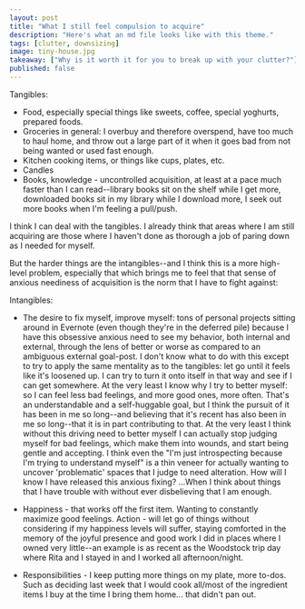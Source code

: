 ```yaml
---
layout: post
title: "What I still feel compulsion to acquire"
description: "Here's what an md file looks like with this theme."
tags: [clutter, downsizing]
image: tiny-house.jpg
takeaway: ["Why is it worth it for you to break up with your clutter?"]
published: false
---
```


Tangibles:
- Food, especially special things like sweets, coffee, special yoghurts, prepared foods.
- Groceries in general: I overbuy and therefore overspend, have too much to haul home, and throw out a large part of it when it goes bad from not being wanted or used fast enough.
- Kitchen cooking items, or things like cups, plates, etc.
- Candles
- Books, knowledge - uncontrolled acquisition, at least at a pace much faster than I can read--library books sit on the shelf while I get more, downloaded books sit in my library while I download more, I seek out more books when I'm feeling a pull/push.

I think I can deal with the tangibles. I already think that areas where I am still acquiring are those where I haven't done as thorough a job of paring down as I needed for myself.

But the harder things are the intangibles--and I think this is a more high-level problem, especially that which brings me to feel that that sense of anxious neediness of acquisition is the norm that I have to fight against:

Intangibles:
- The desire to fix myself, improve myself: tons of personal projects sitting around in Evernote (even though they're in the deferred pile) because I have this obsessive anxious need to see my behavior, both internal and external, through the lens of better or worse as compared to an ambiguous external goal-post. I don't know what to do with this except to try to apply the same mentality as to the tangibles: let go until it feels like it's loosened up. I can try to turn it onto itself in that way and see if I can get somewhere. At the very least I know why I try to better myself: so I can feel less bad feelings, and more good ones, more often. That's an understandable and a self-huggable goal, but I think the pursuit of it has been in me so long--and believing that it's recent has also been in me so long--that it is in part contributing to that. At the very least I think without this driving need to better myself I can actually stop judging myself for bad feelings, which make them into wounds, and start being gentle and accepting. I think even the "I'm just introspecting because I'm trying to understand myself" is a thin veneer for actually wanting to uncover 'problematic' spaces that I judge to need alteration.
  How will I know I have released this anxious fixing? ...When I think about things that I have trouble with without ever disbelieving that I am enough.

- Happiness - that works off the first item. Wanting to constantly maximize good feelings. Action - will let go of things without considering if my happiness levels will suffer, staying comforted in the memory of the joyful presence and good work I did in places where I owned very little--an example is as recent as the Woodstock trip day where Rita and I stayed in and I worked all afternoon/night.
- Responsibilities - I keep putting more things on my plate, more to-dos. Such as deciding last week that I would cook all/most of the ingredient items I buy at the time I bring them home... that didn't pan out.
